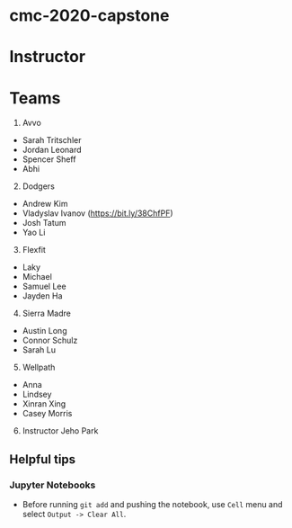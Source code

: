 # cmc-2020-capstone


# Instructor

# Teams
1. Avvo
* Sarah Tritschler
* Jordan Leonard
* Spencer Sheff
* Abhi

2. Dodgers
* Andrew Kim
* Vladyslav Ivanov (https://bit.ly/38ChfPF)
* Josh Tatum
* Yao Li

3. Flexfit
* Laky
* Michael
* Samuel Lee
* Jayden Ha

4. Sierra Madre
* Austin Long
* Connor Schulz
* Sarah Lu

5. Wellpath
* Anna
* Lindsey
* Xinran Xing
* Casey Morris

6. Instructor
Jeho Park

## Helpful tips

### Jupyter Notebooks

* Before running `git add` and pushing the notebook, use `Cell` menu and select `Output -> Clear All`.


